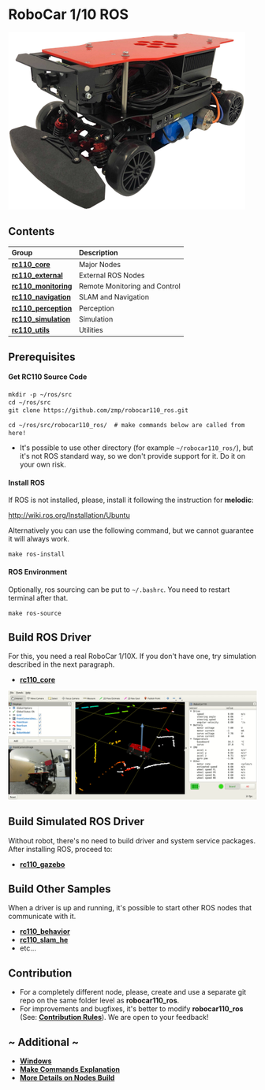 # RoboCar 1/10 ROS

[![](docs/images/robocar110x_360p.png)](https://www.zmp.co.jp/en/products/robocar/robocar-110x)

## Contents

| Group                                              | Description                   |
|:------------------                                 |:------------------------      |
| [**rc110_core**](rc110_core/README.md)             | Major Nodes                   |
| [**rc110_external**](rc110_external/README.md)     | External ROS Nodes            |
| [**rc110_monitoring**](rc110_monitoring/README.md) | Remote Monitoring and Control |
| [**rc110_navigation**](rc110_navigation/README.md) | SLAM and Navigation           |
| [**rc110_perception**](rc110_perception/README.md) | Perception                    |
| [**rc110_simulation**](rc110_simulation/README.md) | Simulation                    |
| [**rc110_utils**](rc110_utils/README.md)           | Utilities                     |

## Prerequisites

#### Get RC110 Source Code
```
mkdir -p ~/ros/src
cd ~/ros/src
git clone https://github.com/zmp/robocar110_ros.git
```
```
cd ~/ros/src/robocar110_ros/  # make commands below are called from here!
```

* It's possible to use other directory (for example `~/robocar110_ros/`), but it's not ROS standard way, so we don't provide support for it. Do it on your own risk.

#### Install ROS
If ROS is not installed, please, install it following the instruction for **melodic**:

http://wiki.ros.org/Installation/Ubuntu

Alternatively you can use the following command, but we cannot guarantee it will always work.
```
make ros-install
```

#### ROS Environment
Optionally, ros sourcing can be put to `~/.bashrc`. You need to restart terminal after that.
```
make ros-source
```

## Build ROS Driver
For this, you need a real RoboCar 1/10X. If you don't have one, try simulation described in the next paragraph.

* [**rc110_core**](rc110_core/README.md) 

![](docs/images/rviz.gif)

## Build Simulated ROS Driver
Without robot, there's no need to build driver and system service packages.
After installing ROS, proceed to:

* [**rc110_gazebo**](rc110_simulation/rc110_gazebo/README.md)

## Build Other Samples
When a driver is up and running, it's possible to start other ROS nodes that communicate with it.

* [**rc110_behavior**](rc110_navigation/rc110_behavior/README.md)
* [**rc110_slam_he**](rc110_navigation/rc110_slam_he/README.md)
* etc...

## Contribution

* For a completely different node, please, create and use a separate git repo on the same folder level as **robocar110_ros**.
* For improvements and bugfixes, it's better to modify **robocar110_ros** (See: [**Contribution Rules**](docs/Contribution.md)). We are open to your feedback!

## ~ Additional ~

* [**Windows**](docs/Windows.md)
* [**Make Commands Explanation**](docs/Makefiles.md)
* [**More Details on Nodes Build**](docs/BuildDetails.md)

